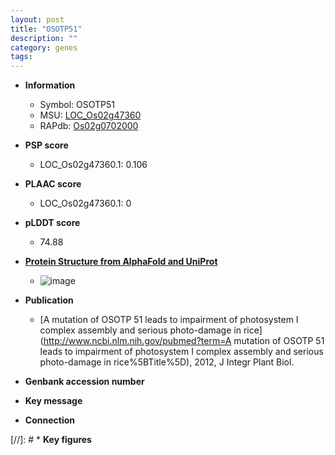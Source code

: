```yaml
---
layout: post
title: "OSOTP51"
description: ""
category: genes
tags: 
---
```


* **Information**  
    + Symbol: OSOTP51  
    + MSU: [LOC_Os02g47360](http://rice.plantbiology.msu.edu/cgi-bin/ORF_infopage.cgi?orf=LOC_Os02g47360)  
    + RAPdb: [Os02g0702000](http://rapdb.dna.affrc.go.jp/viewer/gbrowse_details/irgsp1?name=Os02g0702000)  

* **PSP score**  
    + LOC_Os02g47360.1: 0.106 

* **PLAAC score**  
    + LOC_Os02g47360.1: 0 

* **pLDDT score**
    + 74.88

* **[Protein Structure from AlphaFold and UniProt](https://www.uniprot.org/uniprotkb/Q6ZHJ5/entry#structure)**
    + ![image](https://ricepsp.github.io/images/Q6/AF-Q6ZHJ5-F1.png)

* **Publication**  
    + [A mutation of OSOTP 51 leads to impairment of photosystem I complex assembly and serious photo-damage in rice](http://www.ncbi.nlm.nih.gov/pubmed?term=A mutation of OSOTP 51 leads to impairment of photosystem I complex assembly and serious photo-damage in rice%5BTitle%5D), 2012, J Integr Plant Biol.

* **Genbank accession number**  

* **Key message**  

* **Connection**  

[//]: # * **Key figures**  


